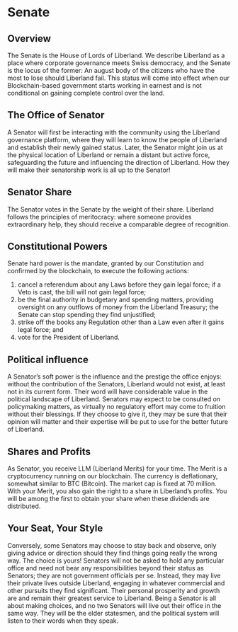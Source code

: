 # Senate

## Overview

The Senate is the House of Lords of Liberland. We describe Liberland as a place where corporate governance meets Swiss democracy, and the Senate is the locus of the former: An august body of the citizens who have the most to lose should Liberland fail. This status will come into effect when our Blockchain-based government starts working in earnest and is not conditional on gaining complete control over the land.

## The Office of Senator

A Senator will first be interacting with the community using the Liberland governance platform, where they will learn to know the people of Liberland and establish their newly gained status. Later, the Senator might join us at the physical location of Liberland or remain a distant but active force, safeguarding the future and influencing the direction of Liberland. How they will make their senatorship work is all up to the Senator!

## Senator Share

The Senator votes in the Senate by the weight of their share. Liberland follows the principles of meritocracy: where someone provides extraordinary help, they should receive a comparable degree of recognition.

## Constitutional Powers

Senate hard power is the mandate, granted by our Constitution and confirmed by the blockchain, to execute the following actions:

1. cancel a referendum about any Laws before they gain legal force; if a Veto is cast, the bill will not gain legal force;
2. be the final authority in budgetary and spending matters, providing oversight on any outflows of money from the Liberland Treasury; the Senate can stop spending they find unjustified;
3. strike off the books any Regulation other than a Law even after it gains legal force; and
4. vote for the President of Liberland.

## Political influence

A Senator’s soft power is the influence and the prestige the office enjoys: without the contribution of the Senators, Liberland would not exist, at least not in its current form. Their word will have considerable value in the political landscape of Liberland. Senators may expect to be consulted on policymaking matters, as virtually no regulatory effort may come to fruition without their blessings. If they choose to give it, they may be sure that their opinion will matter and their expertise will be put to use for the better future of Liberland.

## Shares and Profits

As Senator, you receive LLM (Liberland Merits) for your time. The Merit is a cryptocurrency running on our blockchain. The currency is deflationary, somewhat similar to BTC (Bitcoin). The market cap is fixed at 70 million. With your Merit, you also gain the right to a share in Liberland’s profits. You will be among the first to obtain your share when these dividends are distributed.

## Your Seat, Your Style

Conversely, some Senators may choose to stay back and observe, only giving advice or direction should they find things going really the wrong way. The choice is yours! Senators will not be asked to hold any particular office and need not bear any responsibilities beyond their status as Senators; they are not government officials per se. Instead, they may live their private lives outside Liberland, engaging in whatever commercial and other pursuits they find significant. Their personal prosperity and growth are and remain their greatest service to Liberland. Being a Senator is all about making choices, and no two Senators will live out their office in the same way. They will be the elder statesmen, and the political system will listen to their words when they speak.